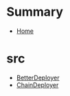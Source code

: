 # Summary
- [Home](README.md)
# src
  - [BetterDeployer](src/BetterDeployer.sol/contract.BetterDeployer.md)
  - [ChainDeployer](src/ChainDeployer.sol/contract.ChainDeployer.md)

